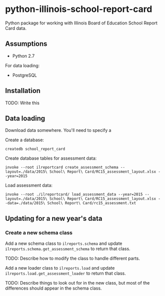 python-illinois-school-report-card
==================================

Python package for working with Illinois Board of Education School Report Card data.

Assumptions
-----------

* Python 2.7

For data loading:

* PostgreSQL

Installation
------------

TODO: Write this

Data loading
------------

Download data somewhere.  You'll need to specify a

Create a database:

    createdb school_report_card

Create database tables for assessment data:

    invoke --root ilreportcard create_assessment_schema --layout=./data/2015\ School\ Report\ Card/RC15_assessment_layout.xlsx --year=2015

Load assessment data:

    invoke --root ./ilreportcard/ load_assessment_data --year=2015 --layout=./data/2015\ School\ Report\ Card/RC15_assessment_layout.xlsx --data=./data/2015\ School\ Report\ Card/rc15_assessment.txt

Updating for a new year's data
------------------------------

### Create a new schema class

Add a new schema class to `ilreports.schema` and update `ilreports.schema.get_assessment_schema` to return that class.

TODO: Describe how to modify the class to handle different parts.

Add a new loader class to `ilreports.load` and update `ilreports.load.get_assessment_loader` to return that class.

TODO: Describe things to look out for in the new class, but most of the differences should appear in the schema class.

